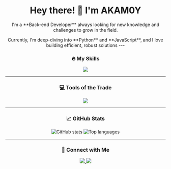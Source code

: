 
# <div align="center"> Hey there! 👋 I'm AKAM0Y

<div align="center">
  <p>I'm a **Back-end Developer** always looking for new knowledge and challenges to grow in the field.</p>
  <p>Currently, I'm deep-diving into **Python** and **JavaScript**, and I love building efficient, robust solutions
---

### 🔥 My Skills

<div align="center">
  <img src="https://skillicons.dev/icons?i=python,js,css" />
</div>

---

### 💻 Tools of the Trade
<div align="center">
  <img src="https://skillicons.dev/icons?i=vscode,pycharm" />
</div>

---


### 📈 GitHub Stats

<div align="center">
  <img src="https://github-readme-stats.vercel.app/api?username=Akam0y&show_icons=true&theme=dark" alt="GitHub stats" />
  <img src="https://github-readme-stats.vercel.app/api/top-langs/?username=Akam0y&layout=compact&theme=dark" alt="Top languages" />
</div>

---

### 🤝 Connect with Me

<div align="center">
  <a href="https://github.com/Akam0y">
    <img src="https://skillicons.dev/icons?i=github" />
  </a>
  <a href="https://www.instagram.com/sxc_joao">
    <img src="https://skillicons.dev/icons?i=instagram" />
  </a>
</div>
